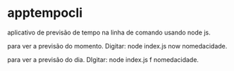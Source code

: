 # apptempocli

aplicativo de previsão de tempo na linha de comando usando node js.

para ver a previsão do momento. Digitar: node index.js now nomedacidade.

para ver a previsão do dia. DIgitar: node index.js f nomedacidade.
